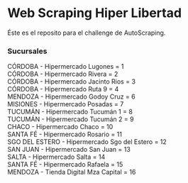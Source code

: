 <h1>Web Scraping Hiper Libertad</h1>
<p>Éste es el reposito para el challenge de AutoScraping.</p>

<h3>Sucursales</h3>

CÓRDOBA - Hipermercado Lugones = 1<br>
CÓRDOBA - Hipermercado Rivera = 2<br>
CÓRDOBA - Hipermercado Jacinto Rios = 3<br>
CÓRDOBA - Hipermercado Ruta 9 = 4<br>
MENDOZA - Hipermercado Godoy Cruz = 6<br>
MISIONES - Hipermercado Posadas = 7<br>
TUCUMÁN - Hipermercado Tucumán 1 = 8<br>
TUCUMÁN - Hipermercado Tucumán 2 = 9<br>
CHACO - Hipermercado Chaco = 10<br>
SANTA FÉ - Hipermercado Rosario = 11<br>
SGO DEL ESTERO - Hipermercado Sgo del Estero = 12<br>
SAN JUAN - Hipermercado San Juan = 13<br>
SALTA - Hipermercado Salta = 14<br>
SANTA FÉ - Hipermercado Rafaela = 15<br>
MENDOZA - Tienda Digital Mza Capital = 16
